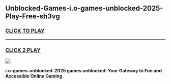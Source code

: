 
## Unblocked-Games-i.o-games-unblocked-2025-Play-Free-sh3vg
<h3>
<a href="https://premium76.site?title=i.o-games-unblocked-2025&ref=21A">CLICK TO PLAY</a></h3>
<hr>

<h3>
<a href="https://premium76.site?title=i.o-games-unblocked-2025&ref=21A">CLICK 2 PLAY</a>
  
</h3>

<a href="https://premium76.site?title=i.o-games-unblocked-2025&ref=21A"><img src="https://clearcache.store/games.png"></a>


**i.o-games-unblocked-2025 games unblocked: Your Gateway to Fun and Accessible Online Gaming**
